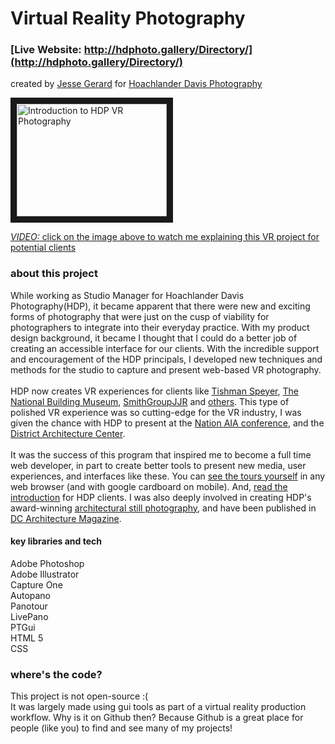 # Virtual Reality Photography

### [Live Website: http://hdphoto.gallery/Directory/](http://hdphoto.gallery/Directory/)

created by [Jesse Gerard](http://jessegerard.com/) for [Hoachlander Davis Photography](https://hdphoto.com/)

<a href="http://www.youtube.com/watch?feature=player_embedded&v=LqIjxedpLnU" target="_blank"><img src="http://img.youtube.com/vi/LqIjxedpLnU/0.jpg"
alt="Introduction to HDP VR Photography" width="240" height="180" border="10" /></a>

[*VIDEO:* click on the image above to watch me explaining this VR project for potential clients ](https://www.youtube.com/watch?v=LqIjxedpLnU)

### about this project
While working as Studio Manager for Hoachlander Davis Photography(HDP), it became apparent that there were new and exciting forms of photography that were just on the cusp of viability for photographers to integrate into their everyday practice. With my product design background, it became I thought that I could do a better job of creating an accessible interface for our clients. With the incredible support and encouragement of the HDP principals, I developed new techniques and methods for the studio to capture and present web-based VR photography.
<br><br>
HDP now creates VR experiences for clients like [Tishman Speyer](http://hdphoto.gallery/TishmanSpeyer/DCOffice/), [The National Building Museum](http://hdphoto.gallery/BuildingMuseum/InauguralTour/), [SmithGroupJJR](http://hdphoto.gallery/SmithGroupJJR/DPR/) and [others](http://hdphoto.gallery/Directory/). This type of polished VR experience was so cutting-edge for the VR industry, I was given the chance with HDP to present at the [Nation AIA conference](https://aiau.aia.org/courses/state-art-architectural-photography), and the [District Architecture Center](https://www.aiadc.com/event/lunchtime-learning-virtual-reality-photography-architecture).
<br><br>
It was the success of this program that inspired me to become a full time web developer, in part to create better tools to present new media, user experiences, and interfaces like these. You can [see the tours yourself](http://hdphoto.gallery/Directory/) in any web browser (and with google cardboard on mobile). And, [read the introduction](http://hdphoto.gallery/) for HDP clients. I was also deeply involved in creating HDP's award-winning [architectural still photography](http://hdphoto.com/), and have been published in [DC Architecture Magazine](http://flipbook.hbp.com/summer2017/mobile/index.html#p=54).

#### key libraries and tech <br>
Adobe Photoshop <br>
Adobe Illustrator <br>
Capture One <br>
Autopano <br>
Panotour <br>
LivePano <br>
PTGui <br>
HTML 5 <br>
CSS <br>

### where's the code?
This project is not open-source :(<br>
It was largely made using gui tools as part of a virtual reality production workflow. Why is it on Github then? Because Github is a great place for people (like you) to find and see many of my projects!
